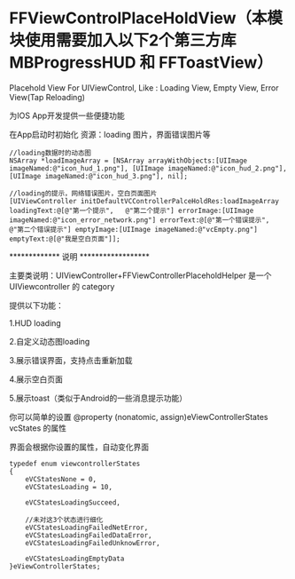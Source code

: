 FFViewControlPlaceHoldView（本模块使用需要加入以下2个第三方库 MBProgressHUD 和 FFToastView）
==========================

Placehold View For UIViewControl, Like : Loading View, Empty View, Error View(Tap Reloading)

为IOS App开发提供一些便捷功能

在App启动时初始化 资源：loading 图片，界面错误图片等

    //loading数据时的动态图
    NSArray *loadImageArray = [NSArray arrayWithObjects:[UIImage imageNamed:@"icon_hud_1.png"], [UIImage imageNamed:@"icon_hud_2.png"], [UIImage imageNamed:@"icon_hud_3.png"], nil];
    
    //loading的提示，网络错误图片，空白页面图片
    [UIViewController initDefaultVCControllerPalceHoldRes:loadImageArray loadingText:@[@"第一个提示",   @"第二个提示"] errorImage:[UIImage imageNamed:@"icon_error_network.png"] errorText:@[@"第一个错误提示",   @"第二个错误提示"] emptyImage:[UIImage imageNamed:@"vcEmpty.png"] emptyText:@[@"我是空白页面"]];

************* 说明 ******************

主要类说明：UIViewController+FFViewControllerPlaceholdHelper 是一个UIViewcontroller 的 category

提供以下功能：

1.HUD loading

2.自定义动态图loading

3.展示错误界面，支持点击重新加载

4.展示空白页面

5.展示toast（类似于Android的一些消息提示功能）

你可以简单的设置 
  @property (nonatomic, assign)eViewControllerStates vcStates 的属性
  
  界面会根据你设置的属性，自动变化界面


    typedef enum viewcontrollerStates
    {
        eVCStatesNone = 0,
        eVCStatesLoading = 10,
        
        eVCStatesLoadingSucceed,
        
        //未对这3个状态进行细化
        eVCStatesLoadingFailedNetError,
        eVCStatesLoadingFailedDataError,
        eVCStatesLoadingFailedUnknowError,
        
        eVCStatesLoadingEmptyData
    }eViewControllerStates;
